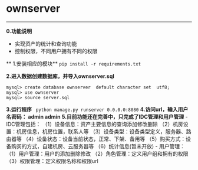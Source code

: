 # ownserver
---
**0.功能说明**
 - 实现资产的统计和查询功能
 - 控制权限，不同用户拥有不同的权限

** 1.安装相应的模块**
```pip install -r requirements.txt```

**2.进入数据创建数据库，并导入ownserver.sql**
```
mysql> create database ownserver  default character set  utf8;
mysql> use ownserver
mysql> source server.sql
```
**3.运行程序**
``` python manage.py runserver 0.0.0.0:8080``` 
**4.访问url，输入用户名密码： admin admin**
**5.目前功能还在完善中，只完成了IDC管理和用户管理**
	- IDC管理包括：
		（1）设备信息：资产主要信息的查询添加修改删除
		（2）机房设置：机房信息，机房位置，联系人等
		（3）设备类型：设备类型定义，服务器、路由器等
		（4）设备状态：设备当前状态，正常、下架、备用等
		（5）购买方式：设备购买的方式，自建机房、云服务器等
		（6）统计信息(暂未开放)
	- 用户管理：
		（1）用户管理：用户的添加删除修改
		（2）角色管理：定义用户组和拥有的权限
		（3）权限管理：定义权限名称和权限url